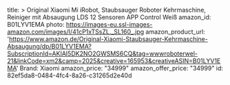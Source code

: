title: >
  Original Xiaomi Mi iRobot, Staubsauger Roboter Kehrmaschine, Reiniger mit Absaugung LDS 12 Sensoren
  APP Control Weiß
amazon_id: B01LYV1EMA
photo: https://images-eu.ssl-images-amazon.com/images/I/41cP1xTSsZL._SL160_.jpg
amazon_product_url: 'https://www.amazon.de/Original-Xiaomi-Staubsauger-Kehrmaschine-Absaugung/dp/B01LYV1EMA?SubscriptionId=AKIAI5DK2NO2GWSMS6CQ&tag=wwwroboterwel-21&linkCode=xm2&camp=2025&creative=165953&creativeASIN=B01LYV1EMA'
Brand: Xiaomi
amazon_price: "34999"
amazon_offer_price: "34999"
id: 82ef5da8-0484-4fc4-8a26-c31265d2e40d
